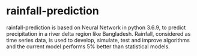 # rainfall-prediction
rainfall-prediction is based on Neural Network in python 3.6.9, to predict precipitation in a river delta region like Bangladesh. Rainfall, considered as time series data, is used to develop, simulate, test and improve algorithms and the current model performs 5% better than statistical models.
